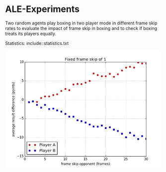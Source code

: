 # ALE-Experiments
Two random agents play boxing in two player mode in different frame skip rates to evaluate the impact of frame skip in boxing and to check if boxing treats its players equally.

Statistics:
include::statistics.txt

![example statistic with fixed frame rate of 1](https://github.com/sneJ-/ALE-Experiments/raw/master/plots/frame_skip_1.png)